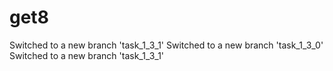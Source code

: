 # get8
Switched to a new branch 'task_1_3_1'
Switched to a new branch 'task_1_3_0'
Switched to a new branch 'task_1_3_1'